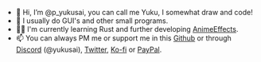 - 👋 Hi, I’m @p_yukusai, you can call me Yuku, I somewhat draw and code!
- 👀 I usually do GUI's and other small programs.
- 👩‍💼 I'm currently learning Rust and further developing [AnimeEffects](https://github.com/AnimeEffectsDevs/AnimeEffects).
- 📫 You can always PM me or support me in this [Github](https://github.com/sponsors/p-yukusai/dashboard) or through [Discord](https://discord.gg/sKp8Srm) (@yukusai), [Twitter](https://twitter.com/p_yukusai), [Ko-fi](https://ko-fi.com/yukusai) or [PayPal](https://www.paypal.com/donate?hosted_button_id=N6F62G5H4CF94).
